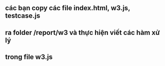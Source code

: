 ## các bạn copy các file index.html, w3.js, testcase.js
## ra folder /report/w3 và thực hiện viết các hàm xử lý
## trong file w3.js